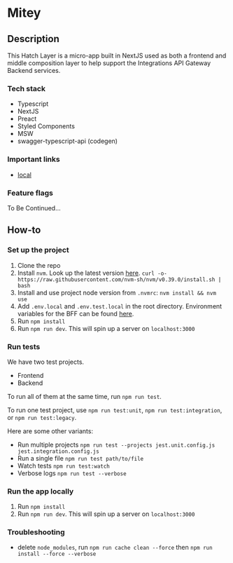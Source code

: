# Mitey

## Description

This Hatch Layer is a micro-app built in NextJS used as both a frontend and middle composition layer to help support the Integrations API Gateway Backend services.

### Tech stack

* Typescript
* NextJS
* Preact
* Styled Components
* MSW
* swagger-typescript-api (codegen)

### Important links

* [local](http://localhost:3000)

### Feature flags

To Be Continued...

## How-to

### Set up the project
1. Clone the repo
2. Install `nvm`.
   Look up the latest version [here](https://github.com/nvm-sh/nvm/releases).
   `curl -o- https://raw.githubusercontent.com/nvm-sh/nvm/v0.39.0/install.sh | bash`
3. Install and use project node version from `.nvmrc`: `nvm install && nvm use`
4. Add `.env.local` and `.env.test.local` in the root directory. Environment variables for the BFF can be found [here](https://gitlab.com/a7783/broker-dealer/front-end/auth-webapp).
5. Run `npm install`
6. Run `npm run dev`. This will spin up a server on `localhost:3000`

### Run tests

We have two test projects.

- Frontend
- Backend

To run all of them at the same time, run `npm run test`.

To run one test project, use `npm run test:unit`, `npm run test:integration`, or `npm run test:legacy`.

Here are some other variants:

- Run multiple projects `npm run test --projects jest.unit.config.js jest.integration.config.js`
- Run a single file `npm run test path/to/file`
- Watch tests `npm run test:watch`
- Verbose logs `npm run test --verbose`
### Run the app locally
1. Run `npm install`
2. Run `npm run dev`. This will spin up a server on `localhost:3000`

### Troubleshooting

- delete `node_modules`, run `npm run cache clean --force` then `npm run install --force --verbose`
